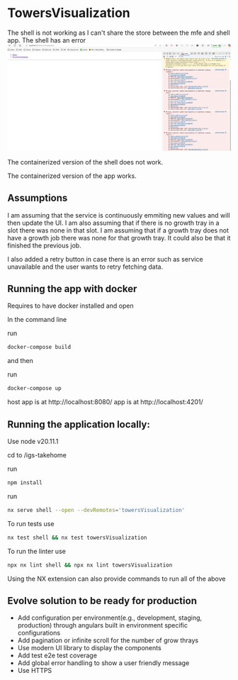 # TowersVisualization

 The shell is not working as I can't share the store between the mfe and shell app. The shell has an error
 ![alt text](image.png)

 The containerized version of the shell does not work.

 The containerized version of the app works.


## Assumptions

I am assuming that the service is continuously emmiting new values and will then update the UI.
I am also assuming that if there is no growth tray in a slot there was none in that slot.
I am assuming that if a growth tray does not have a growth job there was none for that growth tray. It could also be that it finished the previous job.

I also added a retry button in case there is an error such as service unavailable and the user wants to retry fetching data.

## Running the app with docker

Requires to have docker installed and open

In the command line

run
 ```bash
docker-compose build
```
and then

run
 ```bash
docker-compose up
```

host app is at http://localhost:8080/
app is at http://localhost:4201/


## Running the application locally:

Use node v20.11.1 

cd to /igs-takehome

run
 ```bash
npm install
```
run 
 ```bash
nx serve shell --open --devRemotes='towersVisualization'
```

To run tests use
 ```bash
nx test shell && nx test towersVisualization
```

To run the linter use
 ```bash
npx nx lint shell && npx nx lint towersVisualization
```

Using the NX extension can also provide commands to run all of the above

## Evolve solution to be ready for production

- Add configuration per environment(e.g., development, staging, production) through angulars built in environment specific configurations
- Add pagination or infinite scroll for the number of grow thrays
- Use modern UI library to display the components
- Add test e2e test coverage
- Add global error handling to show a user friendly message
- Use HTTPS
